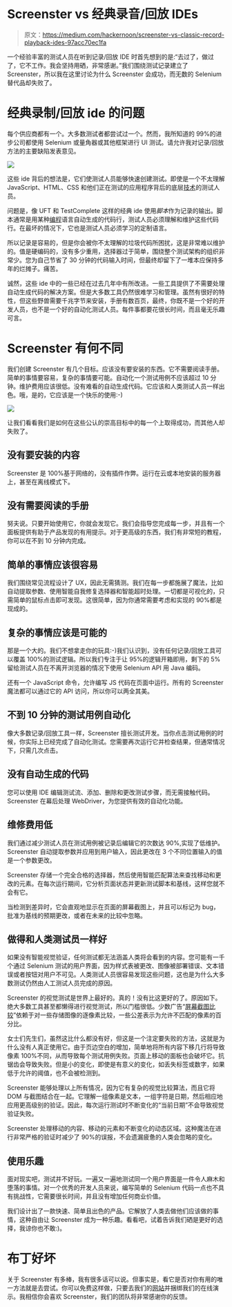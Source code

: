 # Screenster vs 经典录音/回放 IDEs

> 原文：<https://medium.com/hackernoon/screenster-vs-classic-record-playback-ides-97acc70ec1fa>

一个经验丰富的测试人员在听到记录/回放 IDE 时首先想到的是:“去过了，做过了，它不工作。我会坚持用硒，非常感谢。”我们围绕测试记录建立了 Screenster，所以我在这里讨论为什么 Screenster 会成功，而无数的 Selenium 替代品却失败了。

# 经典录制/回放 ide 的问题

每个供应商都有一个。大多数测试者都尝试过一个。然而，我所知道的 99%的进步公司都使用 Selenium 或量角器或其他框架进行 UI 测试。请允许我对记录/回放方法的主要缺陷发表意见。

![](img/1e9e5abad91a6a2f6cdd08dc2c228ec7.png)

这些 ide 背后的想法是，它们使测试人员能够快速创建测试。即使是一个不太理解 JavaScript、HTML、CSS 和他们正在测试的应用程序背后的底层[技术](https://hackernoon.com/tagged/technology)的测试人员。

问题是，像 UFT 和 TestComplete 这样的经典 ide 使用*脚本*作为记录的输出。脚本通常是用某种[编程](https://hackernoon.com/tagged/programming)语言自动生成的代码行，测试人员必须理解和维护这些代码行。在最坏的情况下，它也是测试人员必须学习的定制语言。

所以记录是容易的，但是你会被你不太理解的垃圾代码所困扰，这是非常难以维护的。值是硬编码的，没有多少重用，选择器过于简单，围绕整个测试架构的组织非常少。您为自己节省了 30 分钟的代码输入时间，但最终却留下了一堆本应保持多年的烂摊子。痛苦。

诚然，这些 ide 中的一些已经在过去几年中有所改进。一些工具提供了不需要处理自动生成代码的解决方案。但是大多数工具仍然很难学习和管理。虽然有很好的特性，但这些野兽需要千兆字节来安装，手册有数百页，最终，你既不是一个好的开发人员，也不是一个好的自动化测试人员。每件事都要花很长时间，而且毫无乐趣可言。

# Screenster 有何不同

我们创建 Screenster 有几个目标。应该没有要安装的东西。它不需要阅读手册。简单的事情要容易，复杂的事情要可能。自动化一个测试用例不应该超过 10 分钟。维护费用应该很低。没有难看的自动生成代码。它应该和人类测试人员一样出色。哦，是的，它应该是一个快乐的使用:-)

![](img/be909c35b1fa842214dcd020adfd4161.png)

让我们看看我们是如何在这些公认的崇高目标中的每一个上取得成功，而其他人却失败了。

## 没有要安装的内容

Screenster 是 100%基于网络的，没有插件作弊。运行在云或本地安装的服务器上，甚至在离线模式下。

## 没有需要阅读的手册

努夫说。只要开始使用它，你就会发现它。我们会指导您完成每一步，并且有一个面板提供有助于产品发现的有用提示。对于更高级的东西，我们有非常短的教程，你可以在不到 10 分钟内完成。

## 简单的事情应该很容易

我们围绕常见流程设计了 UX，因此无需猜测。我们在每一步都施展了魔法，比如自动提取参数、使用智能自我修复选择器和智能超时处理。一切都是可视化的，只需简单的鼠标点击即可发现。这很简单，因为你通常需要考虑和实现的 90%都是现成的。

## 复杂的事情应该是可能的

那是一个大的。我们不想拿走你的玩具:-)我们认识到，没有任何记录/回放工具可以覆盖 100%的测试逻辑。所以我们专注于让 95%的逻辑开箱即用，剩下的 5%留给测试人员在不离开浏览器的情况下使用 Selenium API 用 Java 编码。

还有一个 JavaScript 命令，允许编写 JS 代码在页面中运行。所有的 Screenster 魔法都可以通过它的 API 访问，所以你可以两全其美。

## 不到 10 分钟的测试用例自动化

像大多数记录/回放工具一样，Screenster 擅长测试开发。当你点击测试用例的时候，你实际上已经完成了自动化测试。您需要再次运行它并检查结果，但通常情况下，只需几次点击。

## 没有自动生成的代码

您可以使用 IDE 编辑测试流、添加、删除和更改测试步骤，而无需接触代码。Screenster 在幕后处理 WebDriver，为您提供有效的自动化功能。

## 维修费用低

我们通过减少测试人员在测试用例被记录后编辑它的次数达 90%,实现了低维护。Screenster 自动提取参数并应用到用户输入，因此更改在 3 个不同位置输入的值是一个参数更改。

Screenster 存储一个完全合格的选择器，然后使用智能匹配算法来查找移动和更改的元素。在每次运行期间，它分析页面状态并更新测试脚本和基线，这样您就不会有它。

当检测到差异时，它会直观地显示在页面的屏幕截图上，并且可以标记为 bug，批准为基线的预期更改，或者在未来的比较中忽略。

## 做得和人类测试员一样好

如果没有智能视觉验证，任何测试都无法涵盖人类将会看到的内容。您可能有一千个通过 Selenium 测试的用户界面，因为样式表被更改、图像被部署错误、文本错误或者按钮对用户不可见。人类测试人员很容易发现这些问题，这也是为什么大多数测试仍然由人工测试人员完成的原因。

Screenster 的视觉测试是世界上最好的。真的！没有比这更好的了。原因如下。绝大多数工具甚至都懒得进行视觉测试，所以门槛很低。少数广告“[屏幕截图比较](https://screenster.io/image-and-screenshot-comparison-tools-for-ui-testing/)”依赖于对一些存储图像的逐像素比较，一些公差表示为允许不匹配的像素的百分比。

女士们先生们，虽然这比什么都没有好，但这是一个注定要失败的方法，这就是为什么没有人真正使用它。由于页边空白的增加，简单地将所有内容下移几行将导致像素 100%不同，从而导致每个测试用例失败。页面上移动的面板也会破坏它。抗锯齿会导致失败。但是小的变化，即使是有意义的变化，如丢失标签或数字，如果低于允许的阈值，也不会被检测到。

Screenster 能够处理以上所有情况，因为它有复杂的视觉比较算法，而且它将 DOM 与截图结合在一起。它理解一组像素是文本，一组字符是日期，然后相应地应用更高级别的验证。因此，每次运行测试时不断变化的“当前日期”不会导致视觉验证失败。

Screenster 处理移动的内容、移动的元素和不断变化的动态区域。这种魔法在进行非常严格的验证时减少了 90%的误报，不会遗漏疲惫的人类会忽略的变化。

## 使用乐趣

面对现实吧，测试并不好玩。一遍又一遍地测试同一个用户界面是一件令人麻木和堕落的事情。对一个优秀的开发人员来说，编写简单的 Selenium 代码一点也不具有挑战性，它需要很长时间，并且没有增加任何商业价值。

我们设计出了一款快速、简单且出色的产品。它解放了人类去做他们应该做的事情，这种自由让 Screenster 成为一种乐趣。看看吧，试着告诉我们硒是更好的选择，我谅你也不敢:)。

# 布丁好坏

关于 Screenster 有多棒，我有很多话可以说。但事实是，看它是否对你有用的唯一方法就是去尝试。你可以免费这样做，只要去我们的[网站](https://screenster.io/)并捆绑我们的在线演示。我相信你会喜欢 Screenster，我们的团队将非常感谢你的反馈。
